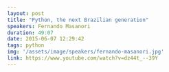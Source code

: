 ```yaml
---
layout: post
title: "Python, the next Brazilian generation"
speakers: Fernando Masanori
duration: 49:07
date: 2015-06-07 12:29:42
tags: python
img: '/assets/image/speakers/fernando-masanori.jpg'
link: https://www.youtube.com/watch?v=dz44t_--39Y
---
```

